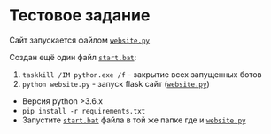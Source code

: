 # Тестовое задание

Сайт запускается файлом <a href="https://github.com/Grigoriy457/test-projct/blob/main/website.py" target="_blank">`website.py`</a>


Создан ещё один файл [`start.bat`](https://github.com/Grigoriy457/test-projct/blob/main/start.bat):
1. `taskkill /IM python.exe /f` - закрытие всех запущенных ботов
2. `python website.py` - запуск flask сайт ([`website.py`](https://github.com/Grigoriy457/test-projct/blob/main/website.py))



- Версия python >3.6.x
- `pip install -r requirements.txt`
- Запустите [`start.bat`](https://github.com/Grigoriy457/test-projct/blob/main/start.bat) файла в той же папке где и [`website.py`](https://github.com/Grigoriy457/test-projct/blob/main/website.py)
